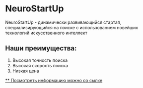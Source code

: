 # NeuroStartUp
NeuroStartUp - динамически развивающийся стартап, специализирующийся на поиске с использованием новейших технологий искусственного интеллект

## Наши преимущества:

1. Высокая точность поиска
1. Высокая скорость поиска
1. Низкая цена

[** Посмотреть информацию можно со сылке ](https://github.com/Swetlyak2006/NeuroStartUp)
